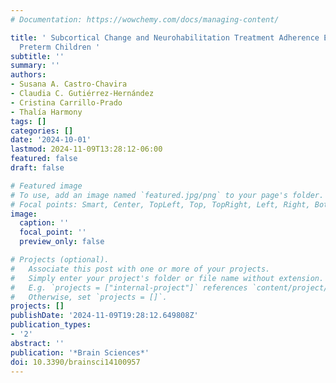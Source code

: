 ```yaml
---
# Documentation: https://wowchemy.com/docs/managing-content/

title: ' Subcortical Change and Neurohabilitation Treatment Adherence Effects in Extremely
  Preterm Children '
subtitle: ''
summary: ''
authors:
- Susana A. Castro-Chavira
- Claudia C. Gutiérrez-Hernández
- Cristina Carrillo-Prado
- Thalía Harmony
tags: []
categories: []
date: '2024-10-01'
lastmod: 2024-11-09T13:28:12-06:00
featured: false
draft: false

# Featured image
# To use, add an image named `featured.jpg/png` to your page's folder.
# Focal points: Smart, Center, TopLeft, Top, TopRight, Left, Right, BottomLeft, Bottom, BottomRight.
image:
  caption: ''
  focal_point: ''
  preview_only: false

# Projects (optional).
#   Associate this post with one or more of your projects.
#   Simply enter your project's folder or file name without extension.
#   E.g. `projects = ["internal-project"]` references `content/project/deep-learning/index.md`.
#   Otherwise, set `projects = []`.
projects: []
publishDate: '2024-11-09T19:28:12.649808Z'
publication_types:
- '2'
abstract: ''
publication: '*Brain Sciences*'
doi: 10.3390/brainsci14100957
---
```

